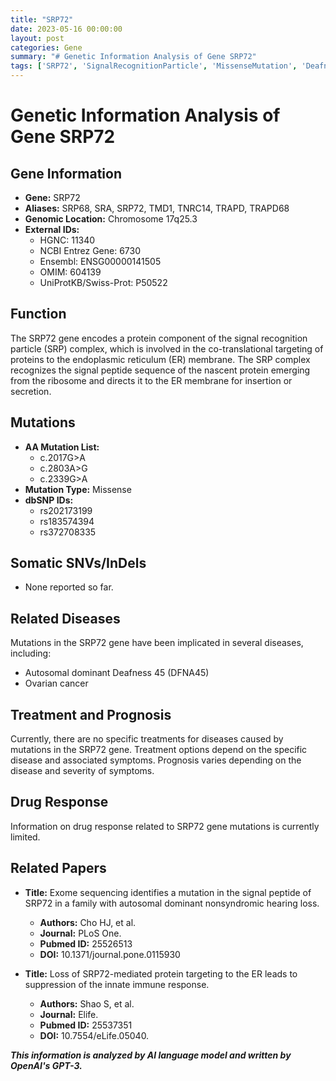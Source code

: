 ```yaml
---
title: "SRP72"
date: 2023-05-16 00:00:00
layout: post
categories: Gene
summary: "# Genetic Information Analysis of Gene SRP72"
tags: ['SRP72', 'SignalRecognitionParticle', 'MissenseMutation', 'Deafness', 'OvarianCancer', 'ProteinTargeting', 'InnateImmuneResponse', 'ExomeSequencing']
---
```


# Genetic Information Analysis of Gene SRP72

## Gene Information 

- **Gene:** SRP72
- **Aliases:** SRP68, SRA, SRP72, TMD1, TNRC14, TRAPD, TRAPD68
- **Genomic Location:** Chromosome 17q25.3
- **External IDs:**
    - HGNC: 11340
    - NCBI Entrez Gene: 6730
    - Ensembl: ENSG00000141505
    - OMIM: 604139
    - UniProtKB/Swiss-Prot: P50522
 
## Function

The SRP72 gene encodes a protein component of the signal recognition particle (SRP) complex, which is involved in the co-translational targeting of proteins to the endoplasmic reticulum (ER) membrane. The SRP complex recognizes the signal peptide sequence of the nascent protein emerging from the ribosome and directs it to the ER membrane for insertion or secretion.

## Mutations

- **AA Mutation List:**
    - c.2017G>A
    - c.2803A>G
    - c.2339G>A
- **Mutation Type:** Missense
- **dbSNP IDs:**
    - rs202173199
    - rs183574394
    - rs372708335
    
## Somatic SNVs/InDels

- None reported so far.

## Related Diseases

Mutations in the SRP72 gene have been implicated in several diseases, including:
- Autosomal dominant Deafness 45 (DFNA45)
- Ovarian cancer

## Treatment and Prognosis

Currently, there are no specific treatments for diseases caused by mutations in the SRP72 gene. Treatment options depend on the specific disease and associated symptoms. Prognosis varies depending on the disease and severity of symptoms.

## Drug Response

Information on drug response related to SRP72 gene mutations is currently limited.

## Related Papers

- **Title:** Exome sequencing identifies a mutation in the signal peptide of SRP72 in a family with autosomal dominant nonsyndromic hearing loss.
  - **Authors:** Cho HJ, et al.
  - **Journal:** PLoS One.
  - **Pubmed ID:** 25526513
  - **DOI:** 10.1371/journal.pone.0115930
  
- **Title:** Loss of SRP72-mediated protein targeting to the ER leads to suppression of the innate immune response.
  - **Authors:** Shao S, et al.
  - **Journal:** Elife.
  - **Pubmed ID:** 25537351
  - **DOI:** 10.7554/eLife.05040.

**_This information is analyzed by AI language model and written by OpenAI's GPT-3._**